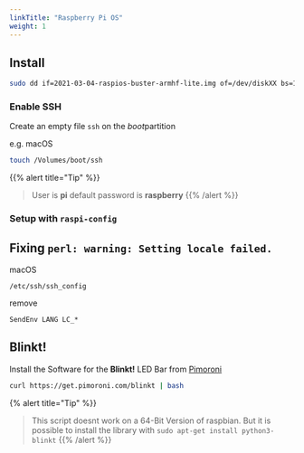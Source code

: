 ```yaml
---
linkTitle: "Raspberry Pi OS"
weight: 1
---
```


## Install

```sh
sudo dd if=2021-03-04-raspios-buster-armhf-lite.img of=/dev/diskXX bs=1024k
```

### Enable SSH

Create an empty file `ssh` on the *boot*partition

e.g. macOS

```sh
touch /Volumes/boot/ssh
```

{{% alert title="Tip" %}}
> User is **pi** default password is **raspberry**
{{% /alert %}}

### Setup with `raspi-config`

## Fixing `perl: warning: Setting locale failed.`

macOS

`/etc/ssh/ssh_config`

remove

```
SendEnv LANG LC_*
```

## Blinkt!

Install the Software for the **Blinkt!** LED Bar from [Pimoroni](https://learn.pimoroni.com/tutorial/sandyj/getting-started-with-blinkt)

```sh
curl https://get.pimoroni.com/blinkt | bash
```

{% alert title="Tip" %}}
> This script doesnt work on a 64-Bit Version of raspbian. But it is possible to install the library with `sudo apt-get install python3-blinkt`
{{% /alert %}}